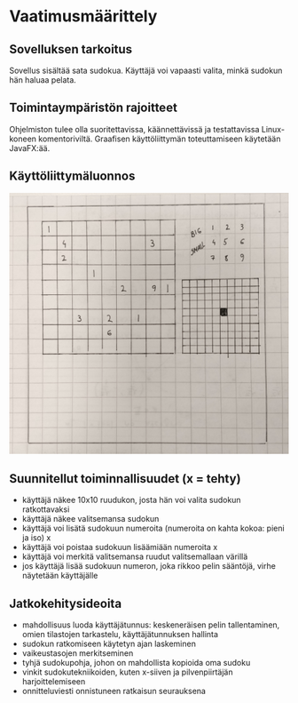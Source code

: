 # Vaatimusmäärittely

## Sovelluksen tarkoitus

Sovellus sisältää sata sudokua. Käyttäjä voi vapaasti valita, minkä sudokun hän haluaa pelata.

## Toimintaympäristön rajoitteet

Ohjelmiston tulee olla suoritettavissa, käännettävissä ja testattavissa Linux-koneen komentoriviltä. Graafisen käyttöliittymän toteuttamiseen käytetään JavaFX:ää.

## Käyttöliittymäluonnos

![Kayttoliittymaluonnos](https://raw.githubusercontent.com/sannahan/ot-harjoitustyo/master/dokumentaatio/kuvat/kayttoliittymaluonnos.jpg)

## Suunnitellut toiminnallisuudet (x = tehty)

* käyttäjä näkee 10x10 ruudukon, josta hän voi valita sudokun ratkottavaksi
* käyttäjä näkee valitsemansa sudokun
* käyttäjä voi lisätä sudokuun numeroita (numeroita on kahta kokoa: pieni ja iso) x
* käyttäjä voi poistaa sudokuun lisäämiään numeroita x
* käyttäjä voi merkitä valitsemansa ruudut valitsemallaan värillä 
* jos käyttäjä lisää sudokuun numeron, joka rikkoo pelin sääntöjä, virhe näytetään käyttäjälle

## Jatkokehitysideoita

* mahdollisuus luoda käyttäjätunnus: keskeneräisen pelin tallentaminen, omien tilastojen tarkastelu, käyttäjätunnuksen hallinta 
* sudokun ratkomiseen käytetyn ajan laskeminen
* vaikeustasojen merkitseminen
* tyhjä sudokupohja, johon on mahdollista kopioida oma sudoku
* vinkit sudokutekniikoiden, kuten x-siiven ja pilvenpiirtäjän harjoittelemiseen
* onnitteluviesti onnistuneen ratkaisun seurauksena
